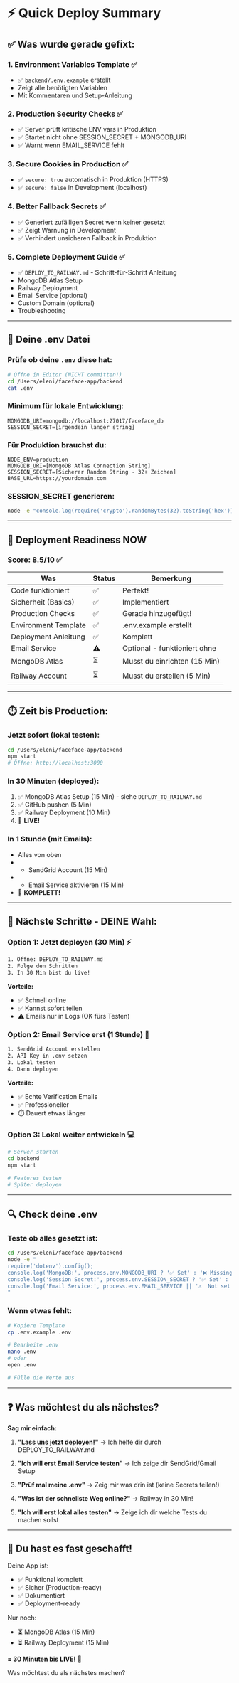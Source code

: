 # ⚡ Quick Deploy Summary

## ✅ Was wurde gerade gefixt:

### 1. **Environment Variables Template** ✅
- ✅ `backend/.env.example` erstellt
- Zeigt alle benötigten Variablen
- Mit Kommentaren und Setup-Anleitung

### 2. **Production Security Checks** ✅
- ✅ Server prüft kritische ENV vars in Produktion
- ✅ Startet nicht ohne SESSION_SECRET + MONGODB_URI
- ✅ Warnt wenn EMAIL_SERVICE fehlt

### 3. **Secure Cookies in Production** ✅
- ✅ `secure: true` automatisch in Produktion (HTTPS)
- ✅ `secure: false` in Development (localhost)

### 4. **Better Fallback Secrets** ✅
- ✅ Generiert zufälligen Secret wenn keiner gesetzt
- ✅ Zeigt Warnung in Development
- ✅ Verhindert unsicheren Fallback in Produktion

### 5. **Complete Deployment Guide** ✅
- ✅ `DEPLOY_TO_RAILWAY.md` - Schritt-für-Schritt Anleitung
- MongoDB Atlas Setup
- Railway Deployment
- Email Service (optional)
- Custom Domain (optional)
- Troubleshooting

---

## 🎯 Deine .env Datei

### Prüfe ob deine `.env` diese hat:

```bash
# Öffne in Editor (NICHT committen!)
cd /Users/eleni/faceface-app/backend
cat .env
```

### Minimum für lokale Entwicklung:
```env
MONGODB_URI=mongodb://localhost:27017/faceface_db
SESSION_SECRET=[irgendein langer string]
```

### Für Produktion brauchst du:
```env
NODE_ENV=production
MONGODB_URI=[MongoDB Atlas Connection String]
SESSION_SECRET=[Sicherer Random String - 32+ Zeichen]
BASE_URL=https://yourdomain.com
```

### SESSION_SECRET generieren:
```bash
node -e "console.log(require('crypto').randomBytes(32).toString('hex'))"
```

---

## 🚀 Deployment Readiness NOW

### Score: **8.5/10** ✅

| Was | Status | Bemerkung |
|-----|--------|-----------|
| Code funktioniert | ✅ | Perfekt! |
| Sicherheit (Basics) | ✅ | Implementiert |
| Production Checks | ✅ | Gerade hinzugefügt! |
| Environment Template | ✅ | .env.example erstellt |
| Deployment Anleitung | ✅ | Komplett |
| Email Service | ⚠️ | Optional - funktioniert ohne |
| MongoDB Atlas | ⏳ | Musst du einrichten (15 Min) |
| Railway Account | ⏳ | Musst du erstellen (5 Min) |

---

## ⏱️ Zeit bis Production:

### Jetzt sofort (lokal testen):
```bash
cd /Users/eleni/faceface-app/backend
npm start
# Öffne: http://localhost:3000
```

### In 30 Minuten (deployed):
1. ✅ MongoDB Atlas Setup (15 Min) - siehe `DEPLOY_TO_RAILWAY.md`
2. ✅ GitHub pushen (5 Min)
3. ✅ Railway Deployment (10 Min)
4. 🎉 **LIVE!**

### In 1 Stunde (mit Emails):
- Alles von oben
- + SendGrid Account (15 Min)
- + Email Service aktivieren (15 Min)
- 🎉 **KOMPLETT!**

---

## 📝 Nächste Schritte - DEINE Wahl:

### Option 1: Jetzt deployen (30 Min) ⚡
```bash
1. Öffne: DEPLOY_TO_RAILWAY.md
2. Folge den Schritten
3. In 30 Min bist du live!
```

**Vorteile:**
- ✅ Schnell online
- ✅ Kannst sofort teilen
- ⚠️ Emails nur in Logs (OK fürs Testen)

### Option 2: Email Service erst (1 Stunde) 📧
```bash
1. SendGrid Account erstellen
2. API Key in .env setzen
3. Lokal testen
4. Dann deployen
```

**Vorteile:**
- ✅ Echte Verification Emails
- ✅ Professioneller
- ⏱️ Dauert etwas länger

### Option 3: Lokal weiter entwickeln 💻
```bash
# Server starten
cd backend
npm start

# Features testen
# Später deployen
```

---

## 🔍 Check deine .env

### Teste ob alles gesetzt ist:
```bash
cd /Users/eleni/faceface-app/backend
node -e "
require('dotenv').config();
console.log('MongoDB:', process.env.MONGODB_URI ? '✅ Set' : '❌ Missing');
console.log('Session Secret:', process.env.SESSION_SECRET ? '✅ Set' : '❌ Missing');
console.log('Email Service:', process.env.EMAIL_SERVICE || '⚠️  Not set (development mode)');
"
```

### Wenn etwas fehlt:
```bash
# Kopiere Template
cp .env.example .env

# Bearbeite .env
nano .env
# oder
open .env

# Fülle die Werte aus
```

---

## ❓ Was möchtest du als nächstes?

**Sag mir einfach:**

1. **"Lass uns jetzt deployen!"** 
   → Ich helfe dir durch DEPLOY_TO_RAILWAY.md

2. **"Ich will erst Email Service testen"**
   → Ich zeige dir SendGrid/Gmail Setup

3. **"Prüf mal meine .env"**
   → Zeig mir was drin ist (keine Secrets teilen!)

4. **"Was ist der schnellste Weg online?"**
   → Railway in 30 Min!

5. **"Ich will erst lokal alles testen"**
   → Zeige ich dir welche Tests du machen sollst

---

## 🎉 Du hast es fast geschafft!

Deine App ist:
- ✅ Funktional komplett
- ✅ Sicher (Production-ready)
- ✅ Dokumentiert
- ✅ Deployment-ready

Nur noch:
- ⏳ MongoDB Atlas (15 Min)
- ⏳ Railway Deployment (15 Min)

**= 30 Minuten bis LIVE!** 🚀

Was möchtest du als nächstes machen?

